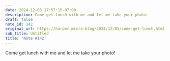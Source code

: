 ```yaml
---
date: 2024-12-03 17:57:15-07:00
description: Come get lunch with me and let me take your photo
draft: false
note_id: 142
original_url: https://harper.micro.blog/2024/12/03/come-get-lunch.html
sub_title: Untitled
title: 'Note #142'
---
```


Come get lunch with me and let me take your photo!